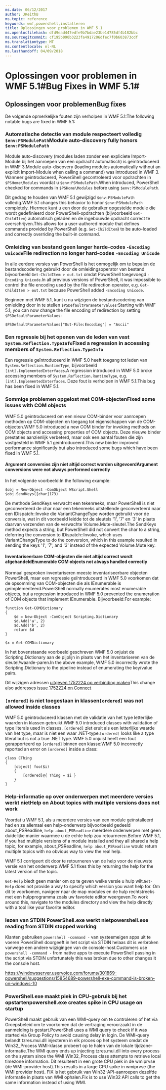 ```yaml
---
ms.date: 06/12/2017
author: JKeithB
ms.topic: reference
keywords: wmf,powershell,installeren
title: Oplossingen voor problemen in WMF 5.1
ms.openlocfilehash: dfd9ead447edfe9b7bdae23be14785df4b182bbc
ms.sourcegitcommit: cf195b090b3223fa4917206dfec7f0b603873cdf
ms.translationtype: MT
ms.contentlocale: nl-NL
ms.lasthandoff: 04/09/2018
---
```

# <a name="bug-fixes-in-wmf-51"></a><span data-ttu-id="c547a-103">Oplossingen voor problemen in WMF 5.1#</span><span class="sxs-lookup"><span data-stu-id="c547a-103">Bug Fixes in WMF 5.1#</span></span>

## <a name="bug-fixes"></a><span data-ttu-id="c547a-104">Oplossingen voor problemen</span><span class="sxs-lookup"><span data-stu-id="c547a-104">Bug fixes</span></span> ##

<span data-ttu-id="c547a-105">De volgende opmerkelijke fouten zijn verholpen in WMF 5.1:</span><span class="sxs-lookup"><span data-stu-id="c547a-105">The following notable bugs are fixed in WMF 5.1:</span></span>

### <a name="module-auto-discovery-fully-honors-envpsmodulepath"></a><span data-ttu-id="c547a-106">Automatische detectie van module respecteert volledig `$env:PSModulePath`</span><span class="sxs-lookup"><span data-stu-id="c547a-106">Module auto-discovery fully honors `$env:PSModulePath`</span></span> ###

<span data-ttu-id="c547a-107">Module auto-discovery (modules laden zonder een expliciete Import-Module bij het aanroepen van een opdracht automatisch) is geïntroduceerd in WMF 3.</span><span class="sxs-lookup"><span data-stu-id="c547a-107">Module auto-discovery (loading modules automatically without an explicit Import-Module when calling a command) was introduced in WMF 3.</span></span>
<span data-ttu-id="c547a-108">Wanneer geïntroduceerd, PowerShell gecontroleerd voor opdrachten in `$PSHome\Modules` voordat u `$env:PSModulePath`.</span><span class="sxs-lookup"><span data-stu-id="c547a-108">When introduced, PowerShell checked for commands in `$PSHome\Modules` before using `$env:PSModulePath`.</span></span>

<span data-ttu-id="c547a-109">Dit gedrag te houden van WMF 5.1 gewijzigd `$env:PSModulePath` volledig.</span><span class="sxs-lookup"><span data-stu-id="c547a-109">WMF 5.1 changes this behavior to honor `$env:PSModulePath` completely.</span></span>
<span data-ttu-id="c547a-110">Hiermee kunt u een door de gebruiker opgestelde module die wordt gedefinieerd door PowerShell-opdrachten (bijvoorbeeld `Get-ChildItem`) automatisch geladen en de ingebouwde opdracht correct te overschrijven.</span><span class="sxs-lookup"><span data-stu-id="c547a-110">This allows for a user-authored module that defines commands provided by PowerShell (e.g. `Get-ChildItem`) to be auto-loaded and correctly overriding the built-in command.</span></span>

### <a name="file-redirection-no-longer-hard-codes--encoding-unicode"></a><span data-ttu-id="c547a-111">Omleiding van bestand geen langer harde-codes `-Encoding Unicode`</span><span class="sxs-lookup"><span data-stu-id="c547a-111">File redirection no longer hard-codes `-Encoding Unicode`</span></span> ###

<span data-ttu-id="c547a-112">In alle eerdere versies van PowerShell is het onmogelijk om te bepalen de bestandscodering gebruikt door de omleidingsoperator van bestand bijvoorbeeld `Get-ChildItem > out.txt` omdat PowerShell toegevoegd `-Encoding Unicode`.</span><span class="sxs-lookup"><span data-stu-id="c547a-112">In all previous versions of PowerShell, it was impossible to control the file encoding used by the file redirection operator, e.g. `Get-ChildItem > out.txt` because PowerShell added `-Encoding Unicode`.</span></span>

<span data-ttu-id="c547a-113">Beginnen met WMF 5.1, kunt u nu wijzigen de bestandscodering van omleiding door in te stellen `$PSDefaultParameterValues`:</span><span class="sxs-lookup"><span data-stu-id="c547a-113">Starting with WMF 5.1, you can now change the file encoding of redirection by setting `$PSDefaultParameterValues`:</span></span>

```
$PSDefaultParameterValues["Out-File:Encoding"] = "Ascii"
```

### <a name="fixed-a-regression-in-accessing-members-of-systemreflectiontypeinfo"></a><span data-ttu-id="c547a-114">Een regressie bij het openen van de leden van vast `System.Reflection.TypeInfo`</span><span class="sxs-lookup"><span data-stu-id="c547a-114">Fixed a regression in accessing members of `System.Reflection.TypeInfo`</span></span> ###

<span data-ttu-id="c547a-115">Een regressie geïntroduceerd in WMF 5.0 heeft toegang tot leden van `System.Reflection.RuntimeType`, bijvoorbeeld `[int].ImplementedInterfaces`.</span><span class="sxs-lookup"><span data-stu-id="c547a-115">A regression introduced in WMF 5.0 broke accessing members of `System.Reflection.RuntimeType`, e.g. `[int].ImplementedInterfaces`.</span></span>
<span data-ttu-id="c547a-116">Deze fout is verholpen in WMF 5.1.</span><span class="sxs-lookup"><span data-stu-id="c547a-116">This bug has been fixed in WMF 5.1.</span></span>


### <a name="fixed-some-issues-with-com-objects"></a><span data-ttu-id="c547a-117">Sommige problemen opgelost met COM-objecten</span><span class="sxs-lookup"><span data-stu-id="c547a-117">Fixed some issues with COM objects</span></span> ###

<span data-ttu-id="c547a-118">WMF 5.0 geïntroduceerd om een nieuw COM-binder voor aanroepen methoden op COM-objecten en toegang tot eigenschappen van de COM-objecten.</span><span class="sxs-lookup"><span data-stu-id="c547a-118">WMF 5.0 introduced a new COM binder for invoking methods on COM objects and accessing properties of COM objects.</span></span>
<span data-ttu-id="c547a-119">Deze nieuwe binder prestaties aanzienlijk verbeterd, maar ook een aantal fouten die zijn vastgesteld in WMF 5.1 geïntroduceerd.</span><span class="sxs-lookup"><span data-stu-id="c547a-119">This new binder improved performance significantly but also introduced some bugs which have been fixed in WMF 5.1.</span></span>

#### <a name="argument-conversions-were-not-always-performed-correctly"></a><span data-ttu-id="c547a-120">Argument conversies zijn niet altijd correct worden uitgevoerd</span><span class="sxs-lookup"><span data-stu-id="c547a-120">Argument conversions were not always performed correctly</span></span> ####

<span data-ttu-id="c547a-121">In het volgende voorbeeld:</span><span class="sxs-lookup"><span data-stu-id="c547a-121">In the following example:</span></span>

```
$obj = New-Object -ComObject WScript.Shell
$obj.SendKeys([char]173)
```

<span data-ttu-id="c547a-122">De methode SendKeys verwacht een tekenreeks, maar PowerShell is niet geconverteerd de char naar een tekenreeks uitstellende geconverteerd naar een IDispatch::Invoke die VariantChangeType worden gebruikt voor de conversie, wat in dit voorbeeld leidde tot de sleutels '1', '7' en '3' in plaats daarvan verzenden van de verwachte Volume.Mute-sleutel.</span><span class="sxs-lookup"><span data-stu-id="c547a-122">The SendKeys method expects a string, but PowerShell did not convert the char to a string, deferring the conversion to IDispatch::Invoke, which uses VariantChangeType to do the conversion, which in this example resulted in sending the keys '1', '7', and '3' instead of the expected Volume.Mute key.</span></span>

#### <a name="enumerable-com-objects-not-always-handled-correctly"></a><span data-ttu-id="c547a-123">Inventariseerbare COM-objecten die niet altijd correct wordt afgehandeld</span><span class="sxs-lookup"><span data-stu-id="c547a-123">Enumerable COM objects not always handled correctly</span></span> ####

<span data-ttu-id="c547a-124">Normaal gesproken inventariseren meeste inventariseerbare objecten PowerShell, maar een regressie geïntroduceerd in WMF 5.0 voorkomen dat de opsomming van COM-objecten die als IEnumerable is geïmplementeerd.</span><span class="sxs-lookup"><span data-stu-id="c547a-124">PowerShell normally enumerates most enumerable objects, but a regression introduced in WMF 5.0 prevented the enumeration of COM objects that implement IEnumerable.</span></span>  <span data-ttu-id="c547a-125">Bijvoorbeeld:</span><span class="sxs-lookup"><span data-stu-id="c547a-125">For example:</span></span>

```
function Get-COMDictionary
{
    $d = New-Object -ComObject Scripting.Dictionary
    $d.Add('a', 2)
    $d.Add('b', 2)
    return $d
}

$x = Get-COMDictionary
```

<span data-ttu-id="c547a-126">In het bovenstaande voorbeeld geschreven WMF 5.0 onjuist de Scripting.Dictionary aan de pijplijn in plaats van het inventariseren van de sleutel/waarde-paren.</span><span class="sxs-lookup"><span data-stu-id="c547a-126">In the above example, WMF 5.0 incorrectly wrote the Scripting.Dictionary to the pipeline instead of enumerating the key/value pairs.</span></span>

<span data-ttu-id="c547a-127">Dit wijzigen adressen [uitgeven 1752224 op verbinding maken](https://connect.microsoft.com/PowerShell/feedback/details/1752224)</span><span class="sxs-lookup"><span data-stu-id="c547a-127">This change also addresses [issue 1752224 on Connect](https://connect.microsoft.com/PowerShell/feedback/details/1752224)</span></span>

### <a name="ordered-was-not-allowed-inside-classes"></a><span data-ttu-id="c547a-128">`[ordered]` is niet toegestaan in klassen</span><span class="sxs-lookup"><span data-stu-id="c547a-128">`[ordered]` was not allowed inside classes</span></span> ###

<span data-ttu-id="c547a-129">WMF 5.0 geïntroduceerd klassen met de validatie van het type letterlijke waarden in klassen gebruikt.</span><span class="sxs-lookup"><span data-stu-id="c547a-129">WMF 5.0 introduced classes with validation of type literals used in classes.</span></span>
<span data-ttu-id="c547a-130">`[ordered]` ziet eruit als een letterlijke waarde van het type, maar is niet een waar .NET-type.</span><span class="sxs-lookup"><span data-stu-id="c547a-130">`[ordered]` looks like a type literal but is not a true .NET type.</span></span>
<span data-ttu-id="c547a-131">WMF 5.0 onjuist heeft een fout gerapporteerd op `[ordered]` binnen een klasse:</span><span class="sxs-lookup"><span data-stu-id="c547a-131">WMF 5.0 incorrectly reported an error on `[ordered]` inside a class:</span></span>

```
class CThing
{
    [object] foo($i)
    {
        [ordered]@{ Thing = $i }
    }
}
```


### <a name="help-on-about-topics-with-multiple-versions-does-not-work"></a><span data-ttu-id="c547a-132">Help-informatie op over onderwerpen met meerdere versies werkt niet</span><span class="sxs-lookup"><span data-stu-id="c547a-132">Help on About topics with multiple versions does not work</span></span> ###

<span data-ttu-id="c547a-133">Voordat u WMF 5.1, als u meerdere versies van een module geïnstalleerd had en ze allemaal een help-onderwerp bijvoorbeeld gedeeld about_PSReadline, `help about_PSReadline` meerdere onderwerpen met geen duidelijke manier waarmee u de echte help zou retourneren.</span><span class="sxs-lookup"><span data-stu-id="c547a-133">Before WMF 5.1, if you had multiple versions of a module installed and they all shared a help topic, for example, about_PSReadline, `help about_PSReadline` would return multiple topics with no obvious way to view the real help.</span></span>

<span data-ttu-id="c547a-134">WMF 5.1 corrigeert dit door te retourneren van de help voor de nieuwste versie van het onderwerp.</span><span class="sxs-lookup"><span data-stu-id="c547a-134">WMF 5.1 fixes this by returning the help for the latest version of the topic.</span></span>

<span data-ttu-id="c547a-135">`Get-Help` biedt geen manier om op te geven welke versie u hulp wilt.</span><span class="sxs-lookup"><span data-stu-id="c547a-135">`Get-Help` does not provide a way to specify which version you want help for.</span></span>
<span data-ttu-id="c547a-136">Om dit te voorkomen, navigeer naar de map modules en de hulp rechtstreeks met een hulpprogramma zoals uw favoriete editor weergeven.</span><span class="sxs-lookup"><span data-stu-id="c547a-136">To work around this, navigate to the modules directory and view the help directly with a tool like your favorite editor.</span></span>

### <a name="powershellexe-reading-from-stdin-stopped-working"></a><span data-ttu-id="c547a-137">lezen van STDIN PowerShell.exe werkt niet</span><span class="sxs-lookup"><span data-stu-id="c547a-137">powershell.exe reading from STDIN stopped working</span></span>

<span data-ttu-id="c547a-138">Klanten gebruiken `powershell -command -` van systeemeigen apps uit te voeren PowerShell doorgeeft in het script via STDIN helaas dit is verbroken vanwege een andere wijzigingen van de console-host.</span><span class="sxs-lookup"><span data-stu-id="c547a-138">Customers use `powershell -command -` from native apps to execute PowerShell passing in the script via STDIN unfortunately this was broken due to other changes it the console host.</span></span>

https://windowsserver.uservoice.com/forums/301869-powershell/suggestions/15854689-powershell-exe-command-is-broken-on-windows-10

### <a name="powershellexe-creates-spike-in-cpu-usage-on-startup"></a><span data-ttu-id="c547a-139">PowerShell.exe maakt piek in CPU-gebruik bij het opstarten</span><span class="sxs-lookup"><span data-stu-id="c547a-139">powershell.exe creates spike in CPU usage on startup</span></span>

<span data-ttu-id="c547a-140">PowerShell maakt gebruik van een WMI-query om te controleren of het via Groepsbeleid om te voorkomen dat de vertraging veroorzaakt in de aanmelding is gestart.</span><span class="sxs-lookup"><span data-stu-id="c547a-140">PowerShell uses a WMI query to check if it was started via Group Policy to avoid causing delay in login.</span></span>
<span data-ttu-id="c547a-141">De WMI-query belandt tzres.mui.dll injecteren in elk proces op het systeem omdat de Win32_Process WMI-klasse probeert op te halen van de lokale tijdzone-informatie.</span><span class="sxs-lookup"><span data-stu-id="c547a-141">The WMI query ends up injecting tzres.mui.dll into every process on the system since the WMI Win32_Process class attempts to retrieve local timezone information.</span></span>
<span data-ttu-id="c547a-142">Dit resulteert in een grote CPU piek in de wmiprvse (de WMI-provider host).</span><span class="sxs-lookup"><span data-stu-id="c547a-142">This results in a large CPU spike in wmiprvse (the WMI provider host).</span></span>
<span data-ttu-id="c547a-143">FIX is het gebruik van Win32-API-aanroepen dezelfde informatie in plaats van WMI ophalen.</span><span class="sxs-lookup"><span data-stu-id="c547a-143">Fix is to use Win32 API calls to get the same information instead of using WMI.</span></span>